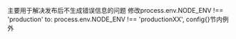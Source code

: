 主要用于解决发布后不生成错误信息的问题
修改process.env.NODE_ENV !== 'production' to: process.env.NODE_ENV !== 'productionXX',
config{}节内例外